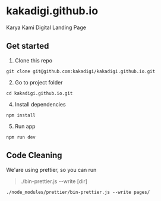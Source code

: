 # kakadigi.github.io
Karya Kami Digital Landing Page

## Get started
1. Clone this repo
```
git clone git@github.com:kakadigi/kakadigi.github.io.git
```
2. Go to project folder
```
cd kakadigi.github.io.git
```
4. Install dependencies
```
npm install
```
5. Run app
```
npm run dev
```

## Code Cleaning
We'are using prettier, so you can run
> ./bin-prettier.js --write [dir]

```
./node_modules/prettier/bin-prettier.js --write pages/
```